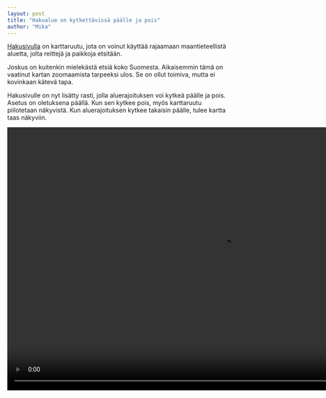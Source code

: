 ```yaml
---
layout: post
title: "Hakualue on kytkettävissä päälle ja pois"
author: "Mika"
---
```


[Hakusivulla](https://jalki.fi/searches) on karttaruutu, jota on voinut käyttää rajaamaan maantieteellistä aluetta, jolta reittejä ja paikkoja etsitään.

Joskus on kuitenkin mielekästä etsiä koko Suomesta. Aikaisemmin tämä on vaatinut kartan zoomaamista tarpeeksi ulos. Se on ollut toimiva, mutta ei kovinkaan kätevä tapa.

Hakusivulle on nyt lisätty rasti, jolla aluerajoituksen voi kytkeä päälle ja pois. Asetus on oletuksena päällä. Kun sen kytkee pois, myös karttaruutu piilotetaan näkyvistä. Kun aluerajoituksen kytkee takaisin päälle, tulee kartta taas näkyviin.

<video width="982" height="605" controls>
  <source src="/assets/videos/hakusivun_aluerajoitus.webm" type="video/webm">
</video>

